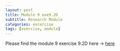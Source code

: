 ```yaml
---
layout: post
title: Module 9 exe9.2D
subtitle: Research Module
categories: excercise
tags: [exercise, module]
---
```


[docs]: https://sudeshnaidoo.github.io/assets/pdf/Exe9_2D_completed2.xlsx
Please find the module 9 exercise 9.2D here -> [here][docs]
